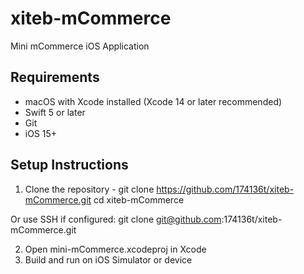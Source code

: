 # xiteb-mCommerce
Mini mCommerce iOS Application

## Requirements
- macOS with Xcode installed (Xcode 14 or later recommended)
- Swift 5 or later
- Git
- iOS 15+
  
## Setup Instructions
1. Clone the repository -
git clone https://github.com/174136t/xiteb-mCommerce.git
cd xiteb-mCommerce

Or use SSH if configured:
git clone git@github.com:174136t/xiteb-mCommerce.git

2. Open mini-mCommerce.xcodeproj in Xcode
3. Build and run on iOS Simulator or device

